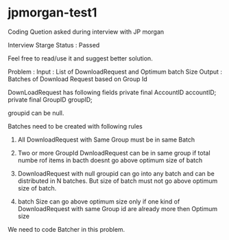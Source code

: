 jpmorgan-test1
==============

Coding Quetion asked during interview with JP morgan


Interview Starge Status : Passed


Feel free to read/use it and suggest better solution.



Problem : 
Input : List of DownloadRequest and Optimum batch Size
Output : Batches of Download Request based on Group Id


DownLoadRequest has following fields
    private final AccountID accountID;
    private final GroupID groupID;

groupid can be null.

Batches need to be created with following rules

1) All DownloadRequest with Same Group must be in same Batch

2) Two or more GroupId DwnloadRequest can be in same group if total numbe rof items in bacth doesnt go above optimum size of batch

3) DownloadRequest with null groupid can go into any batch and can be distributed in N batches. But  size of batch must not go above optimum size of batch.

4) batch Size can go above optimum size only if one kind of DownloadRequest with same Group id are already more then Optimum size


We need to code Batcher in this problem.



